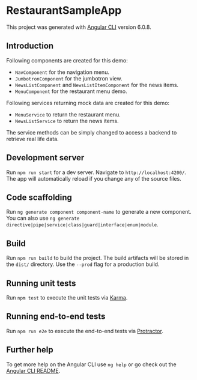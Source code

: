 # RestaurantSampleApp

This project was generated with [Angular CLI](https://github.com/angular/angular-cli) version 6.0.8.

## Introduction

Following components are created for this demo:

* `NavComponent` for the navigation menu.
* `JumbotronComponent` for the jumbotron view.
* `NewsListComponent` and `NewsListItemComponent` for the news items.
* `MenuComponent` for the restaurant menu demo.

Following services returning mock data are created for this demo:

* `MenuService` to return the restaurant menu.
* `NewsListService` to return the news items.

The service methods can be simply changed to access a backend to retrieve real life data.

## Development server

Run `npm run start` for a dev server. Navigate to `http://localhost:4200/`. The app will automatically reload if you change any of the source files.

## Code scaffolding

Run `ng generate component component-name` to generate a new component. You can also use `ng generate directive|pipe|service|class|guard|interface|enum|module`.

## Build

Run `npm run build` to build the project. The build artifacts will be stored in the `dist/` directory. Use the `--prod` flag for a production build.

## Running unit tests

Run `npm test` to execute the unit tests via [Karma](https://karma-runner.github.io).

## Running end-to-end tests

Run `npm run e2e` to execute the end-to-end tests via [Protractor](http://www.protractortest.org/).

## Further help

To get more help on the Angular CLI use `ng help` or go check out the [Angular CLI README](https://github.com/angular/angular-cli/blob/master/README.md).
